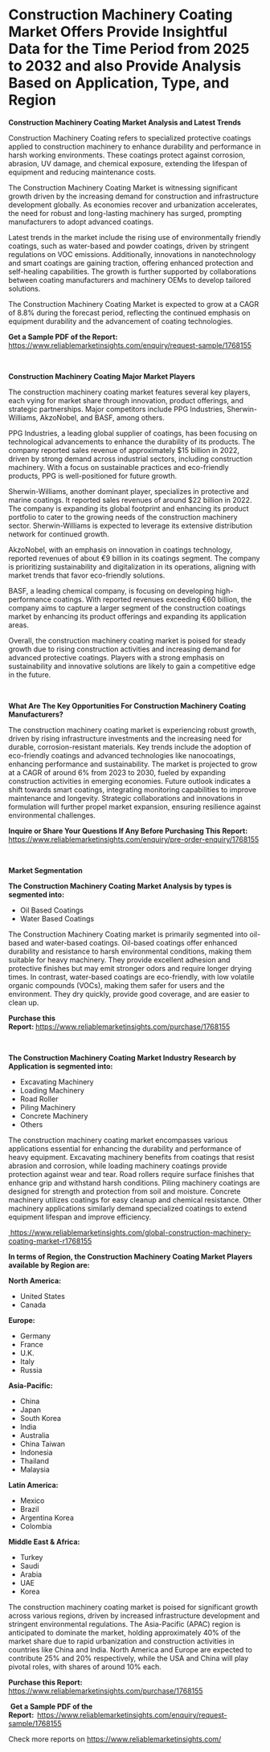 <p><h1>Construction Machinery Coating Market Offers Provide Insightful Data for the Time Period from 2025 to 2032 and also Provide Analysis Based on Application, Type, and Region</h1></p><p><strong>Construction Machinery Coating Market Analysis and Latest Trends</strong></p>
<p><p>Construction Machinery Coating refers to specialized protective coatings applied to construction machinery to enhance durability and performance in harsh working environments. These coatings protect against corrosion, abrasion, UV damage, and chemical exposure, extending the lifespan of equipment and reducing maintenance costs. </p><p>The Construction Machinery Coating Market is witnessing significant growth driven by the increasing demand for construction and infrastructure development globally. As economies recover and urbanization accelerates, the need for robust and long-lasting machinery has surged, prompting manufacturers to adopt advanced coatings. </p><p>Latest trends in the market include the rising use of environmentally friendly coatings, such as water-based and powder coatings, driven by stringent regulations on VOC emissions. Additionally, innovations in nanotechnology and smart coatings are gaining traction, offering enhanced protection and self-healing capabilities. The growth is further supported by collaborations between coating manufacturers and machinery OEMs to develop tailored solutions. </p><p>The Construction Machinery Coating Market is expected to grow at a CAGR of 8.8% during the forecast period, reflecting the continued emphasis on equipment durability and the advancement of coating technologies.</p></p>
<p><strong>Get a Sample PDF of the Report:&nbsp;</strong> <a href="https://www.reliablemarketinsights.com/enquiry/request-sample/1768155?utm_campaign=2280&utm_medium=2&utm_source=Github&utm_content=ia&utm_term=03042025&utm_id=construction-machinery-coating">https://www.reliablemarketinsights.com/enquiry/request-sample/1768155</a></p>
<p>&nbsp;</p>
<p><strong>Construction Machinery Coating Major Market Players</strong></p>
<p><p>The construction machinery coating market features several key players, each vying for market share through innovation, product offerings, and strategic partnerships. Major competitors include PPG Industries, Sherwin-Williams, AkzoNobel, and BASF, among others. </p><p>PPG Industries, a leading global supplier of coatings, has been focusing on technological advancements to enhance the durability of its products. The company reported sales revenue of approximately $15 billion in 2022, driven by strong demand across industrial sectors, including construction machinery. With a focus on sustainable practices and eco-friendly products, PPG is well-positioned for future growth.</p><p>Sherwin-Williams, another dominant player, specializes in protective and marine coatings. It reported sales revenues of around $22 billion in 2022. The company is expanding its global footprint and enhancing its product portfolio to cater to the growing needs of the construction machinery sector. Sherwin-Williams is expected to leverage its extensive distribution network for continued growth.</p><p>AkzoNobel, with an emphasis on innovation in coatings technology, reported revenues of about €9 billion in its coatings segment. The company is prioritizing sustainability and digitalization in its operations, aligning with market trends that favor eco-friendly solutions.</p><p>BASF, a leading chemical company, is focusing on developing high-performance coatings. With reported revenues exceeding €60 billion, the company aims to capture a larger segment of the construction coatings market by enhancing its product offerings and expanding its application areas.</p><p>Overall, the construction machinery coating market is poised for steady growth due to rising construction activities and increasing demand for advanced protective coatings. Players with a strong emphasis on sustainability and innovative solutions are likely to gain a competitive edge in the future.</p></p>
<p>&nbsp;</p>
<p><strong>What Are The Key Opportunities For Construction Machinery Coating Manufacturers?</strong></p>
<p><p>The construction machinery coating market is experiencing robust growth, driven by rising infrastructure investments and the increasing need for durable, corrosion-resistant materials. Key trends include the adoption of eco-friendly coatings and advanced technologies like nanocoatings, enhancing performance and sustainability. The market is projected to grow at a CAGR of around 6% from 2023 to 2030, fueled by expanding construction activities in emerging economies. Future outlook indicates a shift towards smart coatings, integrating monitoring capabilities to improve maintenance and longevity. Strategic collaborations and innovations in formulation will further propel market expansion, ensuring resilience against environmental challenges.</p></p>
<p><strong>Inquire or Share Your Questions If Any Before Purchasing This Report:</strong> <a href="https://www.reliablemarketinsights.com/enquiry/pre-order-enquiry/1768155?utm_campaign=2280&utm_medium=2&utm_source=Github&utm_content=ia&utm_term=03042025&utm_id=construction-machinery-coating">https://www.reliablemarketinsights.com/enquiry/pre-order-enquiry/1768155</a></p>
<p>&nbsp;</p>
<p><strong>Market Segmentation</strong></p>
<p><strong>The Construction Machinery Coating Market Analysis by types is segmented into:</strong></p>
<p><ul><li>Oil Based Coatings</li><li>Water Based Coatings</li></ul></p>
<p><p>The Construction Machinery Coating market is primarily segmented into oil-based and water-based coatings. Oil-based coatings offer enhanced durability and resistance to harsh environmental conditions, making them suitable for heavy machinery. They provide excellent adhesion and protective finishes but may emit stronger odors and require longer drying times. In contrast, water-based coatings are eco-friendly, with low volatile organic compounds (VOCs), making them safer for users and the environment. They dry quickly, provide good coverage, and are easier to clean up.</p></p>
<p><strong>Purchase this Report:&nbsp;</strong><a href="https://www.reliablemarketinsights.com/purchase/1768155?utm_campaign=2280&utm_medium=2&utm_source=Github&utm_content=ia&utm_term=03042025&utm_id=construction-machinery-coating">https://www.reliablemarketinsights.com/purchase/1768155</a></p>
<p>&nbsp;</p>
<p><strong>The Construction Machinery Coating Market Industry Research by Application is segmented into:</strong></p>
<p><ul><li>Excavating Machinery</li><li>Loading Machinery</li><li>Road Roller</li><li>Piling Machinery</li><li>Concrete Machinery</li><li>Others</li></ul></p>
<p><p>The construction machinery coating market encompasses various applications essential for enhancing the durability and performance of heavy equipment. Excavating machinery benefits from coatings that resist abrasion and corrosion, while loading machinery coatings provide protection against wear and tear. Road rollers require surface finishes that enhance grip and withstand harsh conditions. Piling machinery coatings are designed for strength and protection from soil and moisture. Concrete machinery utilizes coatings for easy cleanup and chemical resistance. Other machinery applications similarly demand specialized coatings to extend equipment lifespan and improve efficiency.</p></p>
<p><a href="https://www.reliablemarketinsights.com/global-construction-machinery-coating-market-r1768155?utm_campaign=2280&utm_medium=2&utm_source=Github&utm_content=ia&utm_term=03042025&utm_id=construction-machinery-coating">&nbsp;https://www.reliablemarketinsights.com/global-construction-machinery-coating-market-r1768155</a></p>
<p><strong>In terms of Region, the Construction Machinery Coating Market Players available by Region are:</strong></p>
<p>
    <p> <strong> North America: </strong>
        <ul>
            <li>United States</li>
            <li>Canada</li>
        </ul>
        </p> 
    <p> <strong> Europe: </strong>
        <ul>
            <li>Germany</li>
            <li>France</li>
            <li>U.K.</li>
            <li>Italy</li>
            <li>Russia</li>
        </ul>
        </p> 
    <p> <strong> Asia-Pacific: </strong>
        <ul>
            <li>China</li>
            <li>Japan</li>
            <li>South Korea</li>
            <li>India</li>
            <li>Australia</li>
            <li>China Taiwan</li>
            <li>Indonesia</li>
            <li>Thailand</li>
            <li>Malaysia</li>
        </ul>
        </p> 
    <p> <strong> Latin America: </strong>
        <ul>
            <li>Mexico</li>
            <li>Brazil</li>
            <li>Argentina Korea</li>
            <li>Colombia</li>
        </ul>
        </p> 
    <p> <strong> Middle East & Africa: </strong>
        <ul>
            <li>Turkey</li>
            <li>Saudi</li>
            <li>Arabia</li>
            <li>UAE</li>
            <li>Korea</li>
        </ul>
    </p>
    </p>
<p><p>The construction machinery coating market is poised for significant growth across various regions, driven by increased infrastructure development and stringent environmental regulations. The Asia-Pacific (APAC) region is anticipated to dominate the market, holding approximately 40% of the market share due to rapid urbanization and construction activities in countries like China and India. North America and Europe are expected to contribute 25% and 20% respectively, while the USA and China will play pivotal roles, with shares of around 10% each.</p></p>
<p><strong>Purchase this Report: </strong><a href="https://www.reliablemarketinsights.com/purchase/1768155?utm_campaign=2280&utm_medium=2&utm_source=Github&utm_content=ia&utm_term=03042025&utm_id=construction-machinery-coating">https://www.reliablemarketinsights.com/purchase/1768155</a></p>
<p>&nbsp;<strong>Get a Sample PDF of the Report:&nbsp;&nbsp;</strong><a href="https://www.reliablemarketinsights.com/enquiry/request-sample/1768155?utm_campaign=2280&utm_medium=2&utm_source=Github&utm_content=ia&utm_term=03042025&utm_id=construction-machinery-coating">https://www.reliablemarketinsights.com/enquiry/request-sample/1768155</a></p>
<p><strong></strong></p>
<p>Check more reports on <a href="https://www.reliablemarketinsights.com/?utm_campaign=2280&utm_medium=2&utm_source=Github&utm_content=ia&utm_term=03042025&utm_id=construction-machinery-coating">https://www.reliablemarketinsights.com/</a></p>